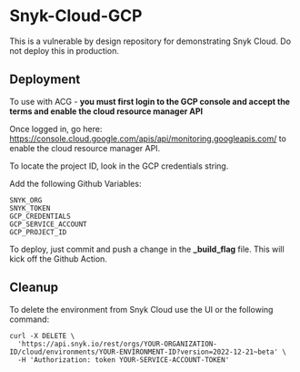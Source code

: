# Snyk-Cloud-GCP

This is a vulnerable by design repository for demonstrating Snyk Cloud. Do not deploy this in production.

## Deployment

To use with ACG - <b> you must first login to the GCP console and accept the terms and enable the cloud resource manager API</b>

Once logged in, go here: https://console.cloud.google.com/apis/api/monitoring.googleapis.com/ to enable the cloud resource manager API.

To locate the project ID, look in the GCP credentials string.

Add the following Github Variables:

```
SNYK_ORG
SNYK_TOKEN
GCP_CREDENTIALS
GCP_SERVICE_ACCOUNT
GCP_PROJECT_ID
```


To deploy, just commit and push a change in the <b>_build_flag</b> file. This will kick off the Github Action.

## Cleanup

To delete the environment from Snyk Cloud use the UI or the following command:

```
curl -X DELETE \
  'https://api.snyk.io/rest/orgs/YOUR-ORGANIZATION-ID/cloud/environments/YOUR-ENVIRONMENT-ID?version=2022-12-21~beta' \
  -H 'Authorization: token YOUR-SERVICE-ACCOUNT-TOKEN'
```
